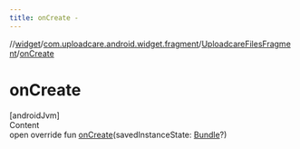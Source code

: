 ```yaml
---
title: onCreate -
---
```

//[widget](../../index.md)/[com.uploadcare.android.widget.fragment](../index.md)/[UploadcareFilesFragment](index.md)/[onCreate](on-create.md)



# onCreate  
[androidJvm]  
Content  
open override fun [onCreate](on-create.md)(savedInstanceState: [Bundle](https://developer.android.com/reference/kotlin/android/os/Bundle.html)?)  



